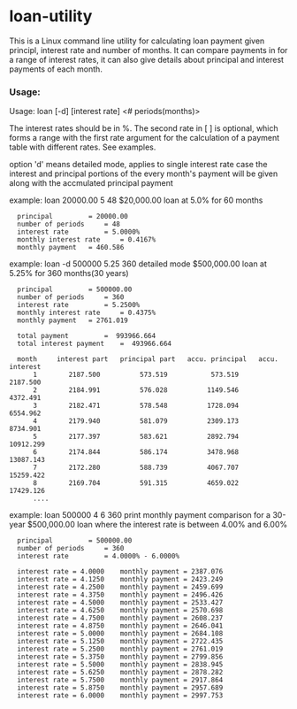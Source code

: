 # loan-utility
This is a Linux command line utility for calculating loan payment given principl, interest rate and number of months. It can compare payments in for a range of interest rates, it can also give details about principal and interest payments of each month.

### Usage:
Usage: loan [-d] <principal> <interest rate> [interest rate] <# periods(months)>

  The interest rates should be in %. The second rate in [ ] is optional,
  which forms a range with the first rate argument for the calculation
  of a payment table with different rates. See examples.

  option 'd' means detailed mode, applies to single interest rate case
  the interest and principal portions of the every month's payment
  will be given along with the accmulated principal payment

  example: loan 20000.00 5 48
           $20,000.00 loan at 5.0% for 60 months

      principal 		= 20000.00
      number of periods 	= 48
      interest rate 		= 5.0000%
      monthly interest rate 	= 0.4167%
      monthly payment 	= 460.586

  example: loan -d 500000 5.25 360
           detailed mode $500,000.00 loan at 5.25% for 360 months(30 years)

      principal 		= 500000.00
      number of periods 	= 360
      interest rate 		= 5.2500%
      monthly interest rate 	= 0.4375%
      monthly payment 	= 2761.019
      
      total payment 		=  993966.664
      total interest payment 	=  493966.664
      
      month     interest part   principal part   accu. principal   accu. interest
          1        2187.500          573.519           573.519          2187.500
          2        2184.991          576.028          1149.546          4372.491
          3        2182.471          578.548          1728.094          6554.962
          4        2179.940          581.079          2309.173          8734.901
          5        2177.397          583.621          2892.794         10912.299
          6        2174.844          586.174          3478.968         13087.143
          7        2172.280          588.739          4067.707         15259.422
          8        2169.704          591.315          4659.022         17429.126
          ....


  example: loan 500000 4 6 360
           print monthly payment comparison for a 30-year $500,000.00 loan
           where the interest rate is between 4.00% and 6.00%

      principal 		= 500000.00
      number of periods 	= 360
      interest rate 		= 4.0000% - 6.0000%
      
      interest rate = 4.0000  	monthly payment = 2387.076
      interest rate = 4.1250  	monthly payment = 2423.249
      interest rate = 4.2500  	monthly payment = 2459.699
      interest rate = 4.3750  	monthly payment = 2496.426
      interest rate = 4.5000  	monthly payment = 2533.427
      interest rate = 4.6250  	monthly payment = 2570.698
      interest rate = 4.7500  	monthly payment = 2608.237
      interest rate = 4.8750  	monthly payment = 2646.041
      interest rate = 5.0000  	monthly payment = 2684.108
      interest rate = 5.1250  	monthly payment = 2722.435
      interest rate = 5.2500  	monthly payment = 2761.019
      interest rate = 5.3750  	monthly payment = 2799.856
      interest rate = 5.5000  	monthly payment = 2838.945
      interest rate = 5.6250  	monthly payment = 2878.282
      interest rate = 5.7500  	monthly payment = 2917.864
      interest rate = 5.8750  	monthly payment = 2957.689
      interest rate = 6.0000  	monthly payment = 2997.753

